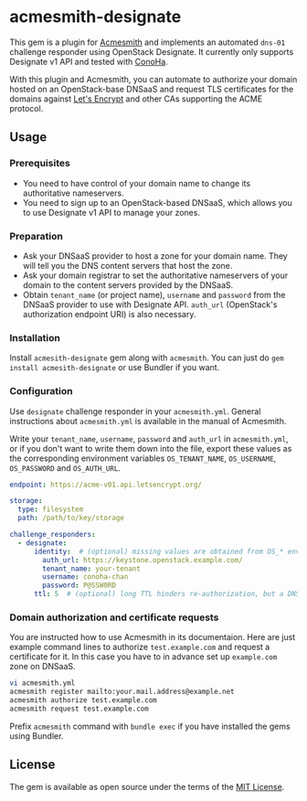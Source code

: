 # acmesmith-designate

This gem is a plugin for [Acmesmith](https://github.com/sorah/acmesmith) and implements an automated `dns-01` challenge responder using OpenStack Designate.
It currently only supports Designate v1 API and tested with [ConoHa](https://www.conoha.jp/conoha).

With this plugin and Acmesmith, you can automate to authorize your domain hosted on an OpenStack-base DNSaaS and request TLS certificates for the domains against [Let's Encrypt](https://letsencrypt.org/) and other CAs supporting the ACME protocol.

## Usage
### Prerequisites
- You need to have control of your domain name to change its authoritative nameservers.
- You need to sign up to an OpenStack-based DNSaaS, which allows you to use Designate v1 API to manage your zones.

### Preparation
- Ask your DNSaaS provider to host a zone for your domain name. They will tell you the DNS content servers that host the zone.
- Ask your domain registrar to set the authoritative nameservers of your domain to the content servers provided by the DNSaaS.
- Obtain `tenant_name` (or project name), `username` and `password` from the DNSaaS provider to use with Designate API. `auth_url` (OpenStack's authorization endpoint URI) is also necessary.

### Installation
Install `acmesith-designate` gem along with `acmesmith`. You can just do `gem install acmesith-designate` or use Bundler if you want.

### Configuration
Use `designate` challenge responder in your `acmesmith.yml`. General instructions about `acmesmith.yml` is available in the manual of Acmesmith.

Write your `tenant_name`, `username`, `password` and `auth_url` in `acmesmith.yml`, or if you don't want to write them down into the file, export these values as the corresponding environment variables `OS_TENANT_NAME`, `OS_USERNAME`, `OS_PASSWORD` and `OS_AUTH_URL`.

```yaml
endpoint: https://acme-v01.api.letsencrypt.org/

storage:
  type: filesystem
  path: /path/to/key/storage

challenge_responders:
  - designate:
      identity:  # (optional) missing values are obtained from OS_* environment variables
        auth_url: https://keystone.openstack.example.com/
        tenant_name: your-tenant
        username: conoha-chan
        password: P@SSW0RD
      ttl: 5  # (optional) long TTL hinders re-authorization, but a DNSaaS provider may restrict short TTL
```

### Domain authorization and certificate requests

You are instructed how to use Acmesmith in its documentaion.
Here are just example command lines to authorize `test.example.com` and request a certificate for it.
In this case you have to in advance set up `example.com` zone on DNSaaS.

```sh
vi acmesmith.yml
acmesmith register mailto:your.mail.address@example.net
acmesmith authorize test.example.com
acmesmith request test.example.com
```

Prefix `acmesmith` command with `bundle exec` if you have installed the gems using Bundler.

## License

The gem is available as open source under the terms of the [MIT License](http://opensource.org/licenses/MIT).
